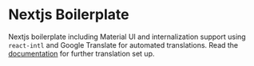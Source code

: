 # Nextjs Boilerplate

Nextjs boilerplate including Material UI and internalization support using `react-intl` and Google Translate for automated translations. Read the [documentation](docs/ReadMe.md) for further translation set up. 

